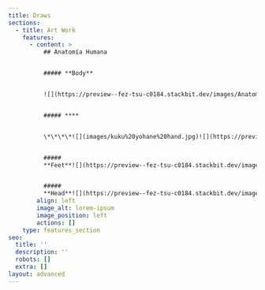 ```yaml
---
title: Draws
sections:
  - title: Art Work
    features:
      - content: >
          ## Anatomía Humana


          ##### **Body**


          ![](https://preview--fez-tsu-c0184.stackbit.dev/images/Anatomia.jpg)


          ##### ****


          \*\*\*\*![](images/kuku%20yohane%20hand.jpg)![](https://preview--fez-tsu-c0184.stackbit.dev/images/Bones\&Muscles.jpg)


          #####
          **Feet**![](https://preview--fez-tsu-c0184.stackbit.dev/images/Anatomia%20Pies.jpg)


          #####
          **Head**![](https://preview--fez-tsu-c0184.stackbit.dev/images/Head%20structure.jpg)
        align: left
        image_alt: lorem-ipsum
        image_position: left
        actions: []
    type: features_section
seo:
  title: ''
  description: ''
  robots: []
  extra: []
layout: advanced
---
```

